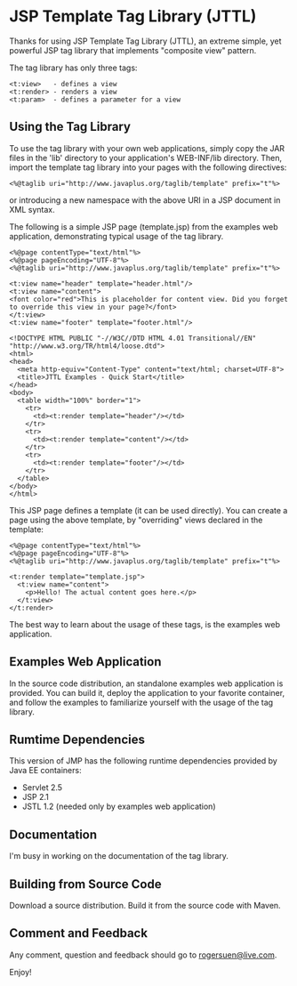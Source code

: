 JSP Template Tag Library (JTTL)
================================

Thanks for using JSP Template Tag Library (JTTL), an extreme simple, yet powerful 
JSP tag library that implements "composite view" pattern.

The tag library has only three tags:

	<t:view>   - defines a view
	<t:render> - renders a view
	<t:param>  - defines a parameter for a view

Using the Tag Library
---------------------

To use the tag library with your own web applications, simply copy the JAR
files in the 'lib' directory to your application's WEB-INF/lib directory. 
Then, import the template tag library into your pages with the following directives:

    <%@taglib uri="http://www.javaplus.org/taglib/template" prefix="t"%>

or introducing a new namespace with the above URI in a JSP document
in XML syntax.

The following is a simple JSP page (template.jsp) from the examples web application, 
demonstrating typical usage of the tag library.

	<%@page contentType="text/html"%>
	<%@page pageEncoding="UTF-8"%>
	<%@taglib uri="http://www.javaplus.org/taglib/template" prefix="t"%>
	
	<t:view name="header" template="header.html"/>
	<t:view name="content">
	<font color="red">This is placeholder for content view. Did you forget to override this view in your page?</font>
	</t:view>
	<t:view name="footer" template="footer.html"/>
	
	<!DOCTYPE HTML PUBLIC "-//W3C//DTD HTML 4.01 Transitional//EN" "http://www.w3.org/TR/html4/loose.dtd">
	<html>
	<head>
	  <meta http-equiv="Content-Type" content="text/html; charset=UTF-8">
	  <title>JTTL Examples - Quick Start</title>
	</head>
	<body>
	  <table width="100%" border="1">
	    <tr>
	      <td><t:render template="header"/></td>
	    </tr>
	    <tr>
	      <td><t:render template="content"/></td>
	    </tr>
	    <tr>
	      <td><t:render template="footer"/></td>
	    </tr>
	  </table>
	</body>
	</html>

This JSP page defines a template (it can be used directly). You can create a page 
using the above template, by "overriding" views declared in the template:

	<%@page contentType="text/html"%>
	<%@page pageEncoding="UTF-8"%>
	<%@taglib uri="http://www.javaplus.org/taglib/template" prefix="t"%>
	
	<t:render template="template.jsp">
	  <t:view name="content">
	    <p>Hello! The actual content goes here.</p>
	  </t:view>
	</t:render>

The best way to learn about the usage of these tags, is the examples web application.

Examples Web Application
------------------------

In the source code distribution, an standalone examples web application is provided.
You can build it, deploy the application to your favorite container, and follow 
the examples to familiarize yourself with the usage of the tag library.

Rumtime Dependencies
--------------------

This version of JMP has the following runtime dependencies provided
by Java EE containers:

- Servlet 2.5
- JSP 2.1
- JSTL 1.2 (needed only by examples web application)

Documentation
-------------

I'm busy in working on the documentation of the tag library. 

Building from Source Code
-------------------------

Download a source distribution. Build it from the source code with Maven.

Comment and Feedback
--------------------

Any comment, question and feedback should go to rogersuen@live.com.

Enjoy!
